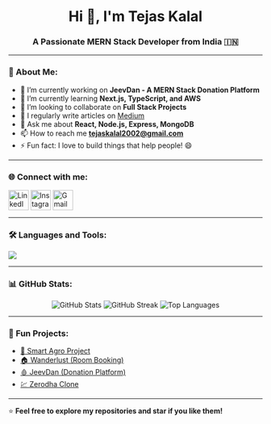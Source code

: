 <!-- Profile Header -->
<h1 align="center">Hi 👋, I'm Tejas Kalal</h1>
<h3 align="center">A Passionate MERN Stack Developer from India 🇮🇳</h3>

---

### 🚀 About Me:
- 🔭 I’m currently working on **JeevDan - A MERN Stack Donation Platform**
- 🌱 I’m currently learning **Next.js, TypeScript, and AWS**
- 👯 I’m looking to collaborate on **Full Stack Projects**
- 📝 I regularly write articles on [Medium](https://medium.com/@Tejaskalal)
- 💬 Ask me about **React, Node.js, Express, MongoDB**
- 📫 How to reach me **tejaskalal2002@gmail.com**
- ⚡ Fun fact: I love to build things that help people! 😄

---

### 🌐 Connect with me:
<p align="left">
<a href="https://linkedin.com/in/tejaskalal" target="blank"><img align="center" src="https://skillicons.dev/icons?i=linkedin" alt="LinkedIn" height="40"/></a>
<a href="https://instagram.com/_programmmertejas_" target="blank"><img align="center" src="https://skillicons.dev/icons?i=instagram" alt="Instagram" height="40"/></a>
<a href="mailto:tejaskalal2002@gmail.com" target="blank"><img align="center" src="https://skillicons.dev/icons?i=gmail" alt="Gmail" height="40"/></a>
</p>

---

### 🛠️ Languages and Tools:
<p align="left">
<img src="https://skillicons.dev/icons?i=html,css,js,react,nodejs,express,mongodb,git,github,vscode,python,java,sql" />
</p>

---

### 📊 GitHub Stats:
<p align="center">
<img src="https://github-readme-stats.vercel.app/api?username=tejaskalal&show_icons=true&theme=tokyonight" alt="GitHub Stats" />
<img src="https://github-readme-streak-stats.herokuapp.com/?user=tejaskalal&theme=tokyonight" alt="GitHub Streak" />
<img src="https://github-readme-stats.vercel.app/api/top-langs/?username=tejaskalal&layout=compact&theme=tokyonight" alt="Top Languages" />
</p>

---

### 🧠 Fun Projects:
- [🌿 Smart Agro Project](https://github.com/tejaskalal/SmartAgro)
- [🏠 Wanderlust (Room Booking)](https://github.com/tejaskalal/Wanderlust)
- [🩸 JeevDan (Donation Platform)](https://github.com/tejaskalal/JeevDan)
- [💹 Zerodha Clone](https://github.com/tejaskalal/Zerodha-Clone)

---

⭐ **Feel free to explore my repositories and star if you like them!**
